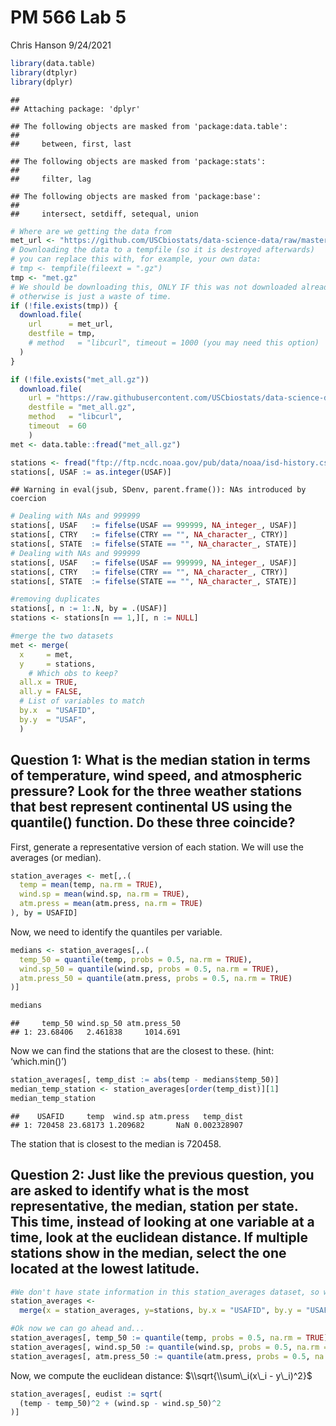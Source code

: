 PM 566 Lab 5
================
Chris Hanson
9/24/2021

``` r
library(data.table)
library(dtplyr)
library(dplyr)
```

    ## 
    ## Attaching package: 'dplyr'

    ## The following objects are masked from 'package:data.table':
    ## 
    ##     between, first, last

    ## The following objects are masked from 'package:stats':
    ## 
    ##     filter, lag

    ## The following objects are masked from 'package:base':
    ## 
    ##     intersect, setdiff, setequal, union

``` r
# Where are we getting the data from
met_url <- "https://github.com/USCbiostats/data-science-data/raw/master/02_met/met_all.gz"
# Downloading the data to a tempfile (so it is destroyed afterwards)
# you can replace this with, for example, your own data:
# tmp <- tempfile(fileext = ".gz")
tmp <- "met.gz"
# We should be downloading this, ONLY IF this was not downloaded already.
# otherwise is just a waste of time.
if (!file.exists(tmp)) {
  download.file(
    url      = met_url,
    destfile = tmp,
    # method   = "libcurl", timeout = 1000 (you may need this option)
  )
}
```

``` r
if (!file.exists("met_all.gz"))
  download.file(
    url = "https://raw.githubusercontent.com/USCbiostats/data-science-data/master/02_met/met_all.gz",
    destfile = "met_all.gz",
    method   = "libcurl",
    timeout  = 60
    )
met <- data.table::fread("met_all.gz")

stations <- fread("ftp://ftp.ncdc.noaa.gov/pub/data/noaa/isd-history.csv")
stations[, USAF := as.integer(USAF)]
```

    ## Warning in eval(jsub, SDenv, parent.frame()): NAs introduced by coercion

``` r
# Dealing with NAs and 999999
stations[, USAF   := fifelse(USAF == 999999, NA_integer_, USAF)]
stations[, CTRY   := fifelse(CTRY == "", NA_character_, CTRY)]
stations[, STATE  := fifelse(STATE == "", NA_character_, STATE)]
# Dealing with NAs and 999999
stations[, USAF   := fifelse(USAF == 999999, NA_integer_, USAF)]
stations[, CTRY   := fifelse(CTRY == "", NA_character_, CTRY)]
stations[, STATE  := fifelse(STATE == "", NA_character_, STATE)]

#removing duplicates
stations[, n := 1:.N, by = .(USAF)]
stations <- stations[n == 1,][, n := NULL]

#merge the two datasets
met <- merge(
  x     = met,      
  y     = stations, 
    # Which obs to keep?
  all.x = TRUE,      
  all.y = FALSE,
  # List of variables to match
  by.x  = "USAFID",
  by.y  = "USAF", 
  )
```

## Question 1: What is the median station in terms of temperature, wind speed, and atmospheric pressure? Look for the three weather stations that best represent continental US using the quantile() function. Do these three coincide?

First, generate a representative version of each station. We will use
the averages (or median).

``` r
station_averages <- met[,.(
  temp = mean(temp, na.rm = TRUE),
  wind.sp = mean(wind.sp, na.rm = TRUE),
  atm.press = mean(atm.press, na.rm = TRUE)
), by = USAFID]
```

Now, we need to identify the quantiles per variable.

``` r
medians <- station_averages[,.(
  temp_50 = quantile(temp, probs = 0.5, na.rm = TRUE),
  wind.sp_50 = quantile(wind.sp, probs = 0.5, na.rm = TRUE),
  atm.press_50 = quantile(atm.press, probs = 0.5, na.rm = TRUE)
)]

medians
```

    ##     temp_50 wind.sp_50 atm.press_50
    ## 1: 23.68406   2.461838     1014.691

Now we can find the stations that are the closest to these. (hint:
‘which.min()’)

``` r
station_averages[, temp_dist := abs(temp - medians$temp_50)]
median_temp_station <- station_averages[order(temp_dist)][1]
median_temp_station
```

    ##    USAFID     temp  wind.sp atm.press   temp_dist
    ## 1: 720458 23.68173 1.209682       NaN 0.002328907

The station that is closest to the median is 720458.

## Question 2: Just like the previous question, you are asked to identify what is the most representative, the median, station per state. This time, instead of looking at one variable at a time, look at the euclidean distance. If multiple stations show in the median, select the one located at the lowest latitude.

``` r
#We don't have state information in this station_averages dataset, so we'll merge it in from met.
station_averages <- 
  merge(x = station_averages, y=stations, by.x = "USAFID", by.y = "USAF", all.x = TRUE, all.y = FALSE)

#Ok now we can go ahead and...
station_averages[, temp_50 := quantile(temp, probs = 0.5, na.rm = TRUE), by = STATE]
station_averages[, wind.sp_50 := quantile(wind.sp, probs = 0.5, na.rm = TRUE), by = STATE]
station_averages[, atm.press_50 := quantile(atm.press, probs = 0.5, na.rm = TRUE), by = STATE]
```

Now, we compute the euclidean distance:
$\\sqrt{\\sum\_i(x\_i - y\_i)^2}$

``` r
station_averages[, eudist := sqrt(
  (temp - temp_50)^2 + (wind.sp - wind.sp_50)^2
)]
```
